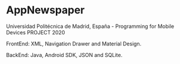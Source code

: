 # AppNewspaper
Universidad Politécnica de Madrid, España - Programming for Mobile Devices
PROJECT 2020

FrontEnd: XML, Navigation Drawer and Material Design.

BackEnd: Java, Android SDK, JSON and SQLite.
